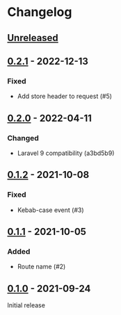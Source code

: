 # Changelog

## [Unreleased](https://github.com/org/repo/compare/0.2.1...master)

## [0.2.1](https://github.com/org/repo/compare/0.2.0...0.2.1) - 2022-12-13

### Fixed

- Add store header to request (#5)

## [0.2.0](https://github.com/org/repo/compare/0.1.2...0.2.0) - 2022-04-11

### Changed

- Laravel 9 compatibility (a3bd5b9)

## [0.1.2](https://github.com/org/repo/compare/0.1.1...0.1.2) - 2021-10-08

### Fixed

- Kebab-case event (#3)

## [0.1.1](https://github.com/org/repo/compare/0.1.0...0.1.1) - 2021-10-05

### Added

- Route name (#2)

## [0.1.0](https://github.com/org/repo/compare/638249c39fda1e04ca18460404571ed93f1084df...0.1.0) - 2021-09-24

Initial release
